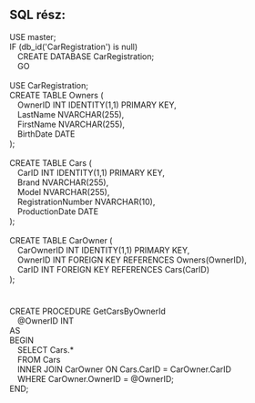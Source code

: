 ## SQL rész:

USE master;<br/>
IF (db_id('CarRegistration') is null)<br/>
  &emsp;CREATE DATABASE CarRegistration;<br/>
  &emsp;GO<br/>
<br/>
USE CarRegistration;<br/>
CREATE TABLE Owners (<br/>
    &emsp;OwnerID INT IDENTITY(1,1) PRIMARY KEY,<br/>
    &emsp;LastName NVARCHAR(255),<br/>
    &emsp;FirstName NVARCHAR(255),<br/>
    &emsp;BirthDate DATE<br/>
);<br/>
<br/>
CREATE TABLE Cars (<br/>
    &emsp;CarID INT IDENTITY(1,1) PRIMARY KEY,<br/>
    &emsp;Brand NVARCHAR(255),<br/>
    &emsp;Model NVARCHAR(255),<br/>
    &emsp;RegistrationNumber NVARCHAR(10),<br/>
    &emsp;ProductionDate DATE<br/>
);<br/>
<br/>
CREATE TABLE CarOwner (<br/>
    &emsp;CarOwnerID INT IDENTITY(1,1) PRIMARY KEY,<br/>
    &emsp;OwnerID INT FOREIGN KEY REFERENCES Owners(OwnerID),<br/>
    &emsp;CarID INT FOREIGN KEY REFERENCES Cars(CarID)<br/>
);

#

CREATE PROCEDURE GetCarsByOwnerId<br/>
    &emsp;@OwnerID INT<br/>
AS<br/>
BEGIN<br/>
    &emsp;SELECT Cars.*<br/>
    &emsp;FROM Cars<br/>
    &emsp;INNER JOIN CarOwner ON Cars.CarID = CarOwner.CarID<br/>
    &emsp;WHERE CarOwner.OwnerID = @OwnerID;<br/>
END;
